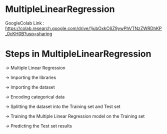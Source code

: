 # MultipleLinearRegression

GoogleColab Link : https://colab.research.google.com/drive/1jubOxkC6Z9ywPhVTNzZWRDhKP_0cKH0B?usp=sharing

# Steps in MultipleLinearRegression

-> Multiple Linear Regression

-> Importing the libraries

-> Importing the dataset

-> Encoding categorical data

-> Splitting the dataset into the Training set and Test set

-> Training the Multiple Linear Regression model on the Training set

-> Predicting the Test set results
